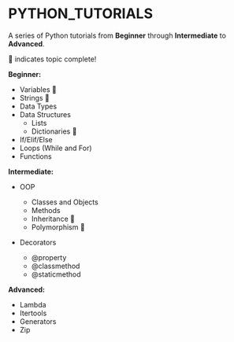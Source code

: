 # PYTHON_TUTORIALS
A series of Python tutorials from **Beginner** through **Intermediate** to **Advanced**.

:dart: indicates topic complete!

**Beginner:**

  - Variables :dart:
  - Strings :dart:
  - Data Types
  - Data Structures
      - Lists
      - Dictionaries :dart:
  - If/Elif/Else
  - Loops (While and For)
  - Functions


**Intermediate:**

  - OOP
      - Classes and Objects
      - Methods
      - Inheritance :dart:
      - Polymorphism :dart:
      
  - Decorators
      - @property
      - @classmethod
      - @staticmethod


**Advanced:**

  - Lambda
  - Itertools
  - Generators
  - Zip
